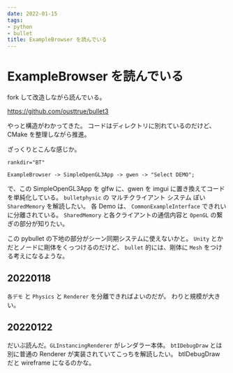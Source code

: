 ```yaml
---
date: 2022-01-15
tags:
- python
- bullet
title: ExampleBrowser を読んでいる
---
```


# ExampleBrowser を読んでいる

fork して改造しながら読んでいる。

https://github.com/ousttrue/bullet3

やっと構造がわかってきた。
コードはディレクトリに別れているのだけど、
CMake を整理しながら推進。

ざっくりとこんな感じか。

```
rankdir="BT"

ExampleBrowser -> SimpleOpenGL3App -> gwen -> "Select DEMO";

```

で、この SimpleOpenGL3App を glfw に、gwen を imgui に置き換えてコードを単純化している。
`bulletphysic` の マルチクライアント システム ぽい `SharedMemory` を解読したい。
各 Demo は、 `CommonExampleInterface` できれいに分離されている。
`SharedMemory` と各クライアントの通信内容と `OpenGL` の繋ぎの部分が知りたい。 

この pybullet の下地の部分がシーン同期システムに使えないかと。
`Unity` とかだとノードに剛体をくっつけるのだけど、
`bullet` 的には、剛体に `Mesh` をつける考えになるような。

## 20220118

`各デモ` と `Physics` と `Renderer` を分離できればよいのだが。
わりと規模が大きい。

## 20220122

だいぶ読んだ。`GLInstancingRenderer` がレンダラー本体。
`btIDebugDraw` とは別に普通の Renderer が実装されていてこっちを解読したい。
btIDebugDraw だと wireframe になるのかな。

